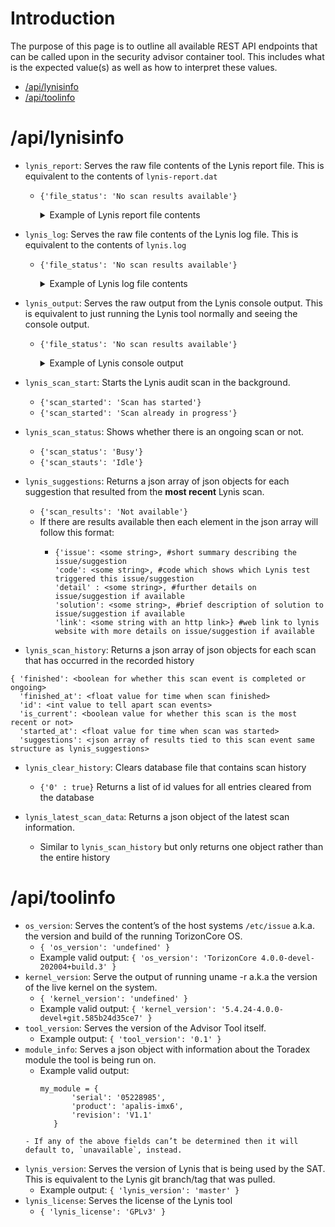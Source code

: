 # Introduction #

The purpose of this page is to outline all available REST API endpoints that can be called upon in the security advisor container tool. This includes what is the expected value(s) as well as how to interpret these values.

- [/api/lynisinfo](#/api/lynisinfo)
- [/api/toolinfo](#/api/toolinfo)

# /api/lynisinfo #

- `lynis_report`: Serves the raw file contents of the Lynis report file. This is equivalent to the contents of `lynis-report.dat`
    - `{'file_status': 'No scan results available'}`
      <details>
      <summary>Example of Lynis report file contents</summary>

      [jRgWKXjd](logs/jRgWKXjd)

      </details>

- `lynis_log`: Serves the raw file contents of the Lynis log file. This is equivalent to the contents of `lynis.log`
    - `{'file_status': 'No scan results available'}`
      <details>
      <summary>Example of Lynis log file contents</summary>

      [B56n1kcR](logs/B56n1kcR)

      </details>

- `lynis_output`: Serves the raw output from the Lynis console output. This is equivalent to just running the Lynis tool normally and seeing the console output.
    - `{'file_status': 'No scan results available'}`
      <details>
      <summary>Example of Lynis console output</summary>
      
      [output.txt](logs/output.txt)

      </details>

- `lynis_scan_start`: Starts the Lynis audit scan in the background.
    - `{'scan_started': 'Scan has started'}`
    - `{'scan_started': 'Scan already in progress'}`

- `lynis_scan_status`: Shows whether there is an ongoing scan or not.
    - `{'scan_status': 'Busy'}`
    - `{'scan_stauts': 'Idle'}`

- `lynis_suggestions`: Returns a json array of json objects for each suggestion that resulted from the **most recent** Lynis scan.
   - `{'scan_results': 'Not available'}`
   -  If there are results available then each element in the json array will follow this format:
      - ```
        {'issue': <some string>, #short summary describing the issue/suggestion
        'code': <some string>, #code which shows which Lynis test triggered this issue/suggestion   
        'detail' : <some string>, #further details on issue/suggestion if available
        'solution': <some string>, #brief description of solution to issue/suggestion if available
        'link': <some string with an http link>} #web link to lynis website with more details on issue/suggestion if available
        ```
- `lynis_scan_history`: Returns a json array of json objects for each scan that has occurred in the recorded history

```
{ 'finished': <boolean for whether this scan event is completed or ongoing>  
  'finished_at': <float value for time when scan finished>  
  'id': <int value to tell apart scan events>  
  'is_current': <boolean value for whether this scan is the most recent or not>  
  'started_at': <float value for time when scan was started>  
  'suggestions': <json array of results tied to this scan event same structure as lynis_suggestions>
``` 
- `lynis_clear_history`: Clears database file that contains scan history
   - `{'0' : true}` Returns a list of id values for all entries cleared from the database

- `lynis_latest_scan_data`: Returns a json object of the latest scan information.
   - Similar to `lynis_scan_history` but only returns one object rather than the entire history

# /api/toolinfo #

- `os_version`:  Serves the content’s of the host systems `/etc/issue` a.k.a. the version and build of the running TorizonCore OS.
   - `{ 'os_version': 'undefined' }`
   - Example valid output: `{ 'os_version': 'TorizonCore 4.0.0-devel-202004+build.3' }` 
- `kernel_version`: Serve the output of running uname -r a.k.a the version of the live kernel on the system.
   - `{ 'kernel_version': 'undefined' }`
   - Example valid output: `{ 'kernel_version': '5.4.24-4.0.0-devel+git.585b24d35ce7' }`
- `tool_version`: Serves the version of the Advisor Tool itself.
   - Example output: `{ 'tool_version': '0.1' }`
- `module_info`: Serves a json object with information about the Toradex module the tool is being run on.
   - Example valid output:
     ``` 
     my_module = {
            'serial': '05228985',
            'product': 'apalis-imx6',
            'revision': 'V1.1'
        }
    ```
    - If any of the above fields can’t be determined then it will default to, `unavailable`, instead. 

- `lynis_version`: Serves the version of Lynis that is being used by the SAT. This is equivalent to the Lynis git branch/tag that was pulled.
   - Example output: `{ 'lynis_version': 'master' }`
- `lynis_license`: Serves the license of the Lynis tool
   - `{ 'lynis_license': 'GPLv3' }`